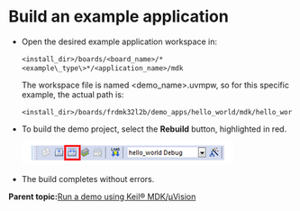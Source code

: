 # Build an example application

-   Open the desired example application workspace in:

    ```
    <install_dir>/boards/<board_name>/*<example\_type\>*/<application_name>/mdk
    ```

    The workspace file is named <demo\_name\>.uvmpw, so for this specific example, the actual path is:

    ```
    <install_dir>/boards/frdmk32l2b/demo_apps/hello_world/mdk/hello_world.uvmpw
    ```

-   To build the demo project, select the **Rebuild** button, highlighted in red.

    ![](../images/build_the_demo.png "Building the demo")

-   The build completes without errors.

**Parent topic:**[Run a demo using Keil® MDK/μVision](../topics/run_a_demo_using_keil__mdk_vision.md)

